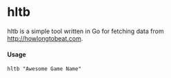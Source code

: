 hltb
====

hltb is a simple tool written in Go for fetching data from http://howlongtobeat.com.

#### Usage

```
hltb "Awesome Game Name"
```
